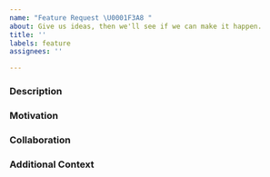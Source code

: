 ```yaml
---
name: "Feature Request \U0001F3A8 "
about: Give us ideas, then we'll see if we can make it happen.
title: ''
labels: feature
assignees: ''

---
```


<!-- If you have any questions while filling out this issue template, please feel free to reach out to us through the [Unmock Community Gitter](https://gitter.im/unmock/community) -->

### Description

<!-- Tell us all about your feature idea and give an example of how it'd be used -->

### Motivation

<!-- Why are you proposing this feature? What problem would it be solving? -->

### Collaboration

<!-- Would you be able to help us build this feature? Spoiler alert: This will likely help it get implemented quicker 😏 -->

### Additional Context

<!-- Anything else that will help us understand your vision -->
